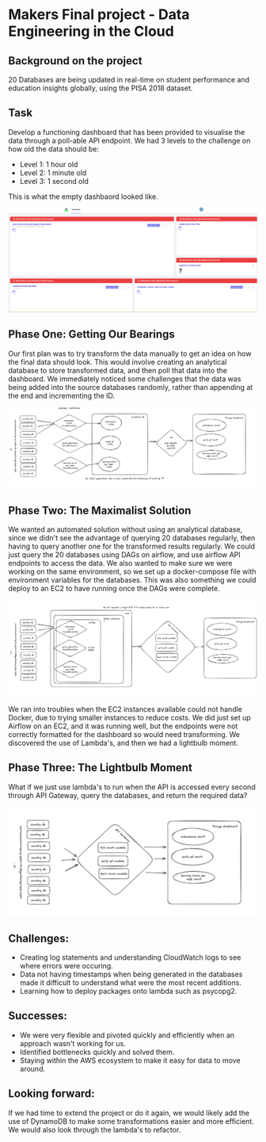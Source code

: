 # Makers Final project - Data Engineering in the Cloud 

## Background on the project
20 Databases are being updated in real-time on student performance and education insights globally, using the PISA 2018 dataset.

## Task
Develop a functioning dashboard that has been provided to visualise the data through a poll-able API endpoint.
We had 3 levels to the challenge on how old the data should be:
- Level 1: 1 hour old
- Level 2: 1 minute old
- Level 3: 1 second old

This is what the empty dashbaord looked like.

![Empty Dashboard](/imgs/empty.png)


## Phase One: Getting Our Bearings

Our first plan was to try transform the data manually to get an idea on how the final data should look. This would involve creating an analytical database to store transformed data, and then poll that data into the dashboard.
We immediately noticed some challenges that the data was being added into the source databases randomly, rather than appending at the end and incrementing the ID.

![Plan 1 diagram](/imgs/one.png)


## Phase Two: The Maximalist Solution

We wanted an automated solution without using an analytical database, since we didn't see the advantage of querying 20 databases regularly, then having to query another one for the transformed results regularly. We could just query the 20 databases using DAGs on airflow, and use airflow API endpoints to access the data. We also wanted to make sure we were working on the same environment, so we set up a docker-compose file with environment variables for the databases. This was also something we could deploy to an EC2 to have running once the DAGs were complete.

![Plan 2 diagram](/imgs/two.png)

We ran into troubles when the EC2 instances available could not handle Docker, due to trying smaller instances to reduce costs. We did just set up Airflow on an EC2, and it was running well, but the endpoints were not correctly formatted for the dashboard so would need transforming. We discovered the use of Lambda's, and then we had a lightbulb moment.

## Phase Three: The Lightbulb Moment

What if we just use lambda's to run when the API is accessed every second through API Gateway, query the databases, and return the required data?

![Plan 3 diagram](/imgs/three.png)

## Challenges:
- Creating log statements and understanding CloudWatch logs to see where errors were occuring.
- Data not having timestamps when being generated in the databases made it difficult to understand what were the most recent additions.
- Learning how to deploy packages onto lambda such as psycopg2.

## Successes:
- We were very flexible and pivoted quickly and efficiently when an approach wasn't working for us.
- Identified bottlenecks quickly and solved them.
- Staying within the AWS ecosystem to make it easy for data to move around.

## Looking forward:
If we had time to extend the project or do it again, we would likely add the use of DynamoDB to make some transformations easier and more efficient.
We would also look through the lambda's to refactor.
